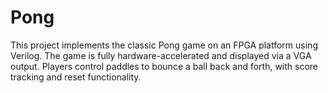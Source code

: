 # Pong
This project implements the classic Pong game on an FPGA platform using Verilog. The game is fully hardware-accelerated and displayed via a VGA output. Players control paddles to bounce a ball back and forth, with score tracking and reset functionality.
